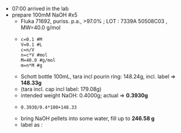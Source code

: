 - 07:00 arrived in the lab
- prepare 100mM NaOH #x5
	- Fluka 71692, puriss. p.a., >97.0% ; LOT : 7339A 50508C03 , MW=40.0 g/mol
	- ```calc
	  c=0.1 #M
	  V=0.1 #L
	  c=n/V
	  n=c*V #mol
	  M=40.0 #g/mol
	  m=n*M #g
	  ```
	- Schott bottle 100mL, tara incl pourin ring: 148.24g, incl. label => **148.33g**
	- (tara incl. cap incl label: 179.08g)
	- intended weight NaOH: 0.4000g; actual => **0.3930g**
	- ```calc
	  0.3930/0.4*100+148.33
	  ```
	- bring NaOH pellets into some water, fill up to **246.58 g**
	- label as :